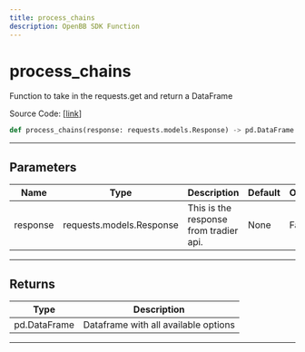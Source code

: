 ```yaml
---
title: process_chains
description: OpenBB SDK Function
---
```


# process_chains

Function to take in the requests.get and return a DataFrame

Source Code: [[link](https://github.com/OpenBB-finance/OpenBBTerminal/tree/main/openbb_terminal/stocks/options/tradier_model.py#L238)]
```python
def process_chains(response: requests.models.Response) -> pd.DataFrame
```
---
## Parameters
| Name | Type | Description | Default | Optional |
| ---- | ---- | ----------- | ------- | -------- |
| response | requests.models.Response | This is the response from tradier api. | None | False |

---
## Returns
| Type | Description |
| ---- | ----------- |
| pd.DataFrame | Dataframe with all available options |
---
